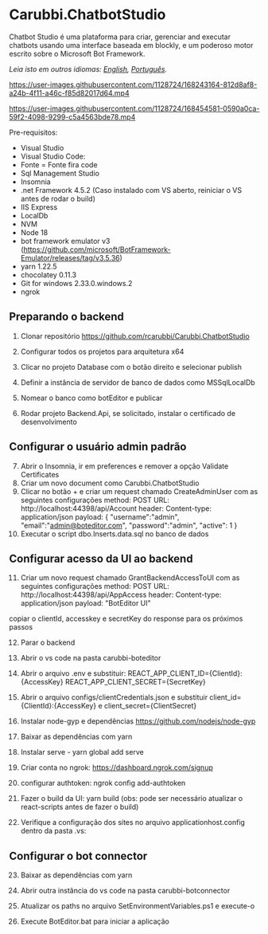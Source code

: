 # Carubbi.ChatbotStudio
Chatbot Studio é uma plataforma para criar, gerenciar and executar chatbots usando uma interface baseada em blockly, e um poderoso motor escrito sobre o Microsoft Bot Framework. 

*Leia isto em outros idiomas: [English](README.md), [Português](README.pt-br.md).*

https://user-images.githubusercontent.com/1128724/168243164-812d8af8-a24b-4f11-a46c-f85d82017d64.mp4

https://user-images.githubusercontent.com/1128724/168454581-0590a0ca-59f2-4098-9299-c5a4563bde78.mp4

Pre-requisitos:
* Visual Studio
* Visual Studio Code: 
* Fonte = Fonte fira code
* Sql Management Studio
* Insomnia
* .net Framework 4.5.2 (Caso instalado com VS aberto, reiniciar o VS antes de rodar o build)
* IIS Express
* LocalDb
* NVM
* Node 18
* bot framework emulator v3 (https://github.com/microsoft/BotFramework-Emulator/releases/tag/v3.5.36)
* yarn 1.22.5
* chocolatey 0.11.3
* Git for windows 2.33.0.windows.2
* ngrok

## Preparando o backend

1. Clonar repositório https://github.com/rcarubbi/Carubbi.ChatbotStudio
2. Configurar todos os projetos para arquitetura x64

3. Clicar no projeto Database com o botão direito e selecionar publish
4. Definir a instância de servidor de banco de dados como MSSqlLocalDb 
5. Nomear o banco como botEditor e publicar
6. Rodar projeto Backend.Api, se solicitado, instalar o certificado de desenvolvimento

## Configurar o usuário admin padrão

7. Abrir o Insomnia, ir em preferences e remover a opção Validate Certificates 
8. Criar um novo document como Carubbi.ChatbotStudio
9. Clicar no botão + e criar um request chamado CreateAdminUser com as seguintes configurações
method: POST
URL: http://localhost:44398/api/Account
header: Content-type: application/json
payload: 
{
	"username":"admin",
	"email":"admin@boteditor.com",
	"password":"admin",
	"active": 1
}
10. Executar o script dbo.Inserts.data.sql no banco de dados

## Configurar acesso da UI ao backend

11. Criar um novo request chamado GrantBackendAccessToUI com as seguintes configurações
method: POST
URL: http://localhost:44398/api/AppAccess
header: Content-type: application/json
payload: "BotEditor UI"

copiar o clientId, accesskey e secretKey do response para os próximos passos
 
12. Parar o backend
13. Abrir o vs code na pasta carubbi-boteditor
14. Abrir o arquivo .env e substituir:
REACT_APP_CLIENT_ID={ClientId}:{AccessKey} 
REACT_APP_CLIENT_SECRET={SecretKey}

15. Abrir o arquivo configs/clientCredentials.json e substituir client_id={ClientId}:{AccessKey} e client_secret={ClientSecret}
16. Instalar node-gyp e dependências https://github.com/nodejs/node-gyp
17. Baixar as dependências com yarn
18. Instalar serve - yarn global add serve
19. Criar conta no ngrok: https://dashboard.ngrok.com/signup
20. configurar authtoken: ngrok config add-authtoken <TOKEN>
21. Fazer o build da UI: yarn build (obs: pode ser necessário atualizar o react-scripts antes de fazer o build)
22. Verifique a configuração dos sites no arquivo applicationhost.config dentro da pasta .vs:
 <sites>
             <site name="Carubbi.BotEditor.SamplesApi" id="1">
                <application path="/" applicationPool="Clr4IntegratedAppPool">
                    <virtualDirectory path="/" physicalPath="C:\Users\rcaru\source\repos\Carubbi.ChatbotStudio\Carubbi.BotEditor.SamplesApi" />
                </application>
                <bindings>
                    <binding protocol="https" bindingInformation="*:44325:localhost" />
                    <binding protocol="http" bindingInformation="*:54401:localhost" />
                </bindings>
            </site>
            <site name="Carubbi.BotEditor.Api" id="2">
                <application path="/" applicationPool="Clr4IntegratedAppPool">
                    <virtualDirectory path="/" physicalPath="C:\Users\rcaru\source\repos\Carubbi.ChatbotStudio\Carubbi.BotEditor.Api" />
                </application>
                <bindings>
                    <binding protocol="http" bindingInformation="*:3979:localhost" />
                    <binding protocol="https" bindingInformation="*:44332:localhost" />
                </bindings>
            </site>
            <site name="Carubbi.BotEditor.Backend.Api" id="3">
                <application path="/" applicationPool="Clr4IntegratedAppPool">
                    <virtualDirectory path="/" physicalPath="C:\Users\rcaru\source\repos\Carubbi.ChatbotStudio\Carubbi.BotEditor.Backend.Api" />
                </application>
                <bindings>
                    <binding protocol="https" bindingInformation="*:44398:localhost" />
                    <binding protocol="http" bindingInformation="*:60819:localhost" />
                </bindings>
            </site>
            <site name="Carubbi.BotEditor.UI" id="4">
                <application path="/" applicationPool="Clr4IntegratedAppPool">
                    <virtualDirectory path="/" physicalPath="C:\Users\rcaru\source\repos\Carubbi.ChatbotStudio\Carubbi.BotEditor.UI" />
                </application>
                <bindings>
                    <binding protocol="https" bindingInformation="*:44354:localhost" />
                    <binding protocol="http" bindingInformation="*:53080:localhost" />
                </bindings>
            </site>


## Configurar o bot connector

23. Baixar as dependências com yarn
24. Abrir outra instância do vs code na pasta carubbi-botconnector

25. Atualizar os paths no arquivo SetEnvironmentVariables.ps1 e execute-o
26. Execute BotEditor.bat para iniciar a aplicação
